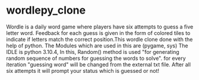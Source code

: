 # wordlepy_clone
Wordle is a daily word game where players have six attempts to guess a five letter word. Feedback for each guess is given in the form of colored tiles to indicate 
if letters match the correct position.This wordle clone done with the help of python. The Modules which are used in this are (pygame, sys)
The IDLE is python 3.10.4, In this, Random() method is used "for generating random sequence of numbers for guessing the words to solve". 
for every iteration "guessing word" will be changed from the external txt file. After all six attempts it will prompt your status which is guessed or not!
